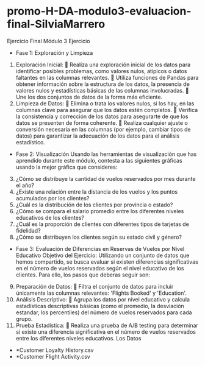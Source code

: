 # promo-H-DA-modulo3-evaluacion-final-SilviaMarrero
Ejercicio Final Módulo 3
Ejercicio
- Fase 1: Exploración y Limpieza
1. Exploración Inicial:
￿ Realiza una exploración inicial de los datos para identificar posibles problemas,
como valores nulos, atípicos o datos faltantes en las columnas relevantes.
￿ Utiliza funciones de Pandas para obtener información sobre la estructura de los
datos, la presencia de valores nulos y estadísticas básicas de las columnas
involucradas.
￿ Une los dos conjuntos de datos de la forma más eficiente.
2. Limpieza de Datos:
￿ Elimina o trata los valores nulos, si los hay, en las columnas clave para asegurar
que los datos estén completos.
￿ Verifica la consistencia y corrección de los datos para asegurarte de que los
datos se presenten de forma coherente.
￿ Realiza cualquier ajuste o conversión necesaria en las columnas (por ejemplo,
cambiar tipos de datos) para garantizar la adecuación de los datos para el
análisis estadístico.
- Fase 2: Visualización
Usando las herramientas de visualización que has aprendido durante este módulo, contesta a las
siguientes gráficas usando la mejor gráfica que consideres:
3. ¿Cómo se distribuye la cantidad de vuelos reservados por mes durante el año?
4. ¿Existe una relación entre la distancia de los vuelos y los puntos acumulados por los
clientes?
5. ¿Cuál es la distribución de los clientes por provincia o estado?
6. ¿Cómo se compara el salario promedio entre los diferentes niveles educativos de los
clientes?
7. ¿Cuál es la proporción de clientes con diferentes tipos de tarjetas de fidelidad?
8. ¿Cómo se distribuyen los clientes según su estado civil y género?
- Fase 3: Evaluación de Diferencias en Reservas de Vuelos por Nivel Educativo
Objetivo del Ejercicio:
Utilizando un conjunto de datos que hemos compartido, se busca evaluar si existen diferencias
significativas en el número de vuelos reservados según el nivel educativo de los clientes. Para
ello, los pasos que deberas seguir son:
9. Preparación de Datos:
￿ Filtra el conjunto de datos para incluir únicamente las columnas relevantes:
'Flights Booked' y 'Education'.
10. Análisis Descriptivo:
￿ Agrupa los datos por nivel educativo y calcula estadísticas descriptivas básicas
(como el promedio, la desviación estandar, los percentiles) del número de vuelos
reservados para cada grupo.
11. Prueba Estadística:
￿ Realiza una prueba de A/B testing para determinar si existe una diferencia
significativa en el número de vuelos reservados entre los diferentes niveles
educativos.
Los Datos
* *Customer Loyalty History.csv
* *Customer Flight Activity.csv
